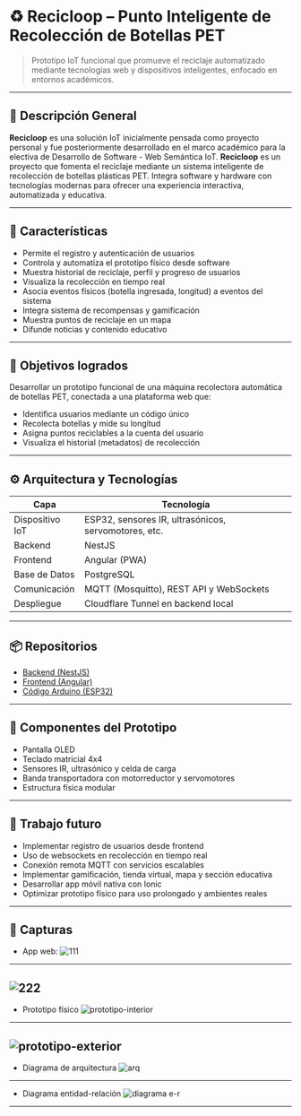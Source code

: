# ♻️ Recicloop – Punto Inteligente de Recolección de Botellas PET

> Prototipo IoT funcional que promueve el reciclaje automatizado mediante tecnologías web y dispositivos inteligentes, enfocado en entornos académicos.

---

## 🧠 Descripción General

**Recicloop** es una solución IoT inicialmente pensada como proyecto personal y fue posteriormente desarrollado en el marco académico para la electiva de Desarrollo de Software - Web Semántica IoT. **Recicloop** es un proyecto que fomenta el reciclaje mediante un sistema inteligente de recolección de botellas plásticas PET. Integra software y hardware con tecnologías modernas para ofrecer una experiencia interactiva, automatizada y educativa.

---

## 🧪 Características

- Permite el registro y autenticación de usuarios
- Controla y automatiza el prototipo físico desde software
- Muestra historial de reciclaje, perfil y progreso de usuarios
- Visualiza la recolección en tiempo real
- Asocia eventos físicos (botella ingresada, longitud) a eventos del sistema
- Integra sistema de recompensas y gamificación
- Muestra puntos de reciclaje en un mapa
- Difunde noticias y contenido educativo

---

## 🎯 Objetivos logrados

Desarrollar un prototipo funcional de una máquina recolectora automática de botellas PET, conectada a una plataforma web que:
- Identifica usuarios mediante un código único
- Recolecta botellas y mide su longitud
- Asigna puntos reciclables a la cuenta del usuario
- Visualiza el historial (metadatos) de recolección

---

## ⚙️ Arquitectura y Tecnologías

| Capa              | Tecnología              |
|-------------------|----------------------------------------|
| Dispositivo IoT   | ESP32, sensores IR, ultrasónicos, servomotores, etc. |
| Backend           | NestJS |
| Frontend          | Angular (PWA) |
| Base de Datos     | PostgreSQL                            |
| Comunicación      | MQTT (Mosquitto), REST API y WebSockets                        |
| Despliegue   | Cloudflare Tunnel en backend local              |
---


## 📦 Repositorios

- [Backend (NestJS)](https://github.com/SebastianBonilla13/Recicloop-Back)
- [Frontend (Angular)](https://github.com/SebastianBonilla13/Recicloop-Front)
- [Código Arduino (ESP32)](https://github.com/ader148/maquinaReciclajePET_IOT)

---

## 🧱 Componentes del Prototipo

- Pantalla OLED
- Teclado matricial 4x4
- Sensores IR, ultrasónico y celda de carga
- Banda transportadora con motorreductor y servomotores
- Estructura física modular

---

## 📌 Trabajo futuro

- Implementar registro de usuarios desde frontend
- Uso de websockets en recolección en tiempo real
- Conexión remota MQTT con servicios escalables
- Implementar gamificación, tienda virtual, mapa y sección educativa
- Desarrollar app móvil nativa con Ionic
- Optimizar prototipo físico para uso prolongado y ambientes reales

---

## 📸 Capturas

- App web:
![111](https://github.com/user-attachments/assets/237bcb12-3f5a-4102-aa96-59af9be00500)
---
![222](https://github.com/user-attachments/assets/8d1deb36-ff30-42c3-9485-14258d8c283d)
---

- Prototipo físico
![prototipo-interior](https://github.com/user-attachments/assets/af194809-b1f2-4a40-90f9-f13487550aba)
---
![prototipo-exterior](https://github.com/user-attachments/assets/b35f7c7c-802b-42a5-8e70-1e27845514b1)
---

- Diagrama de arquitectura
![arq](https://github.com/user-attachments/assets/816e0f58-e022-4e90-a9fc-fc3168e8e5c5)

---

- Diagrama entidad-relación
![diagrama e-r](https://github.com/user-attachments/assets/87856647-0b54-42de-a76e-26ddbc37a90b)
---

